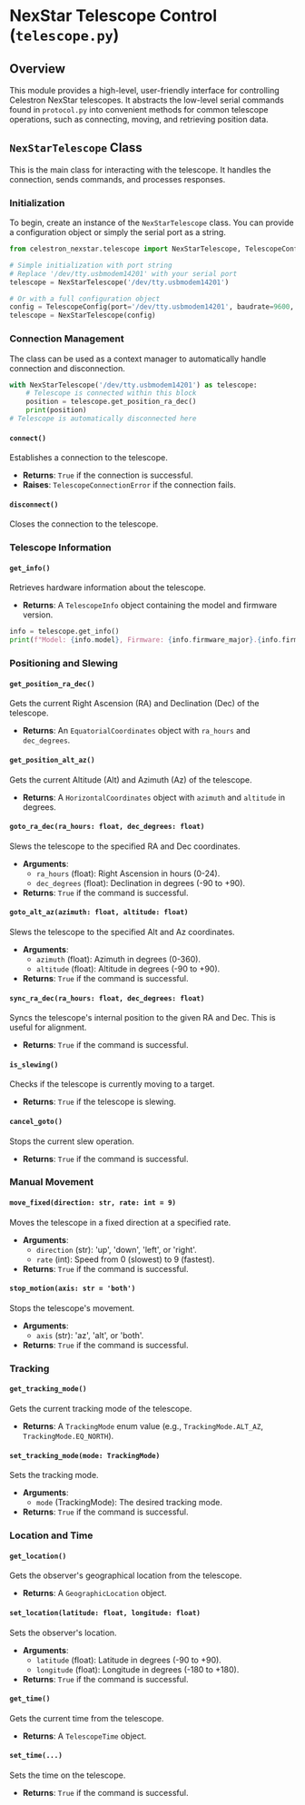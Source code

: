 # NexStar Telescope Control (`telescope.py`)

## Overview

This module provides a high-level, user-friendly interface for controlling Celestron NexStar telescopes. It abstracts the low-level serial commands found in `protocol.py` into convenient methods for common telescope operations, such as connecting, moving, and retrieving position data.

## `NexStarTelescope` Class

This is the main class for interacting with the telescope. It handles the connection, sends commands, and processes responses.

### Initialization

To begin, create an instance of the `NexStarTelescope` class. You can provide a configuration object or simply the serial port as a string.

```python
from celestron_nexstar.telescope import NexStarTelescope, TelescopeConfig

# Simple initialization with port string
# Replace '/dev/tty.usbmodem14201' with your serial port
telescope = NexStarTelescope('/dev/tty.usbmodem14201')

# Or with a full configuration object
config = TelescopeConfig(port='/dev/tty.usbmodem14201', baudrate=9600, verbose=True)
telescope = NexStarTelescope(config)
```

### Connection Management

The class can be used as a context manager to automatically handle connection and disconnection.

```python
with NexStarTelescope('/dev/tty.usbmodem14201') as telescope:
    # Telescope is connected within this block
    position = telescope.get_position_ra_dec()
    print(position)
# Telescope is automatically disconnected here
```

#### `connect()`

Establishes a connection to the telescope.

- **Returns**: `True` if the connection is successful.
- **Raises**: `TelescopeConnectionError` if the connection fails.

#### `disconnect()`

Closes the connection to the telescope.

### Telescope Information

#### `get_info()`

Retrieves hardware information about the telescope.

- **Returns**: A `TelescopeInfo` object containing the model and firmware version.

```python
info = telescope.get_info()
print(f"Model: {info.model}, Firmware: {info.firmware_major}.{info.firmware_minor}")
```

### Positioning and Slewing

#### `get_position_ra_dec()`

Gets the current Right Ascension (RA) and Declination (Dec) of the telescope.

- **Returns**: An `EquatorialCoordinates` object with `ra_hours` and `dec_degrees`.

#### `get_position_alt_az()`

Gets the current Altitude (Alt) and Azimuth (Az) of the telescope.

- **Returns**: A `HorizontalCoordinates` object with `azimuth` and `altitude` in degrees.

#### `goto_ra_dec(ra_hours: float, dec_degrees: float)`

Slews the telescope to the specified RA and Dec coordinates.

- **Arguments**:
  - `ra_hours` (float): Right Ascension in hours (0-24).
  - `dec_degrees` (float): Declination in degrees (-90 to +90).
- **Returns**: `True` if the command is successful.

#### `goto_alt_az(azimuth: float, altitude: float)`

Slews the telescope to the specified Alt and Az coordinates.

- **Arguments**:
  - `azimuth` (float): Azimuth in degrees (0-360).
  - `altitude` (float): Altitude in degrees (-90 to +90).
- **Returns**: `True` if the command is successful.

#### `sync_ra_dec(ra_hours: float, dec_degrees: float)`

Syncs the telescope's internal position to the given RA and Dec. This is useful for alignment.

- **Returns**: `True` if the command is successful.

#### `is_slewing()`

Checks if the telescope is currently moving to a target.

- **Returns**: `True` if the telescope is slewing.

#### `cancel_goto()`

Stops the current slew operation.

- **Returns**: `True` if the command is successful.

### Manual Movement

#### `move_fixed(direction: str, rate: int = 9)`

Moves the telescope in a fixed direction at a specified rate.

- **Arguments**:
  - `direction` (str): 'up', 'down', 'left', or 'right'.
  - `rate` (int): Speed from 0 (slowest) to 9 (fastest).
- **Returns**: `True` if the command is successful.

#### `stop_motion(axis: str = 'both')`

Stops the telescope's movement.

- **Arguments**:
  - `axis` (str): 'az', 'alt', or 'both'.
- **Returns**: `True` if the command is successful.

### Tracking

#### `get_tracking_mode()`

Gets the current tracking mode of the telescope.

- **Returns**: A `TrackingMode` enum value (e.g., `TrackingMode.ALT_AZ`, `TrackingMode.EQ_NORTH`).

#### `set_tracking_mode(mode: TrackingMode)`

Sets the tracking mode.

- **Arguments**:
  - `mode` (TrackingMode): The desired tracking mode.
- **Returns**: `True` if the command is successful.

### Location and Time

#### `get_location()`

Gets the observer's geographical location from the telescope.

- **Returns**: A `GeographicLocation` object.

#### `set_location(latitude: float, longitude: float)`

Sets the observer's location.

- **Arguments**:
  - `latitude` (float): Latitude in degrees (-90 to +90).
  - `longitude` (float): Longitude in degrees (-180 to +180).
- **Returns**: `True` if the command is successful.

#### `get_time()`

Gets the current time from the telescope.

- **Returns**: A `TelescopeTime` object.

#### `set_time(...)`

Sets the time on the telescope.

- **Returns**: `True` if the command is successful.

